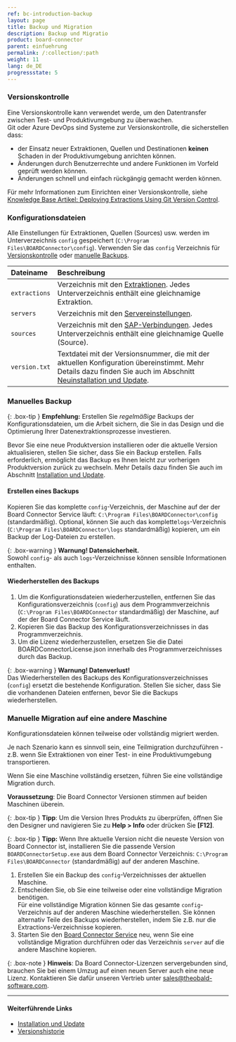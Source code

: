 ```yaml
---
ref: bc-introduction-backup
layout: page
title: Backup und Migration
description: Backup und Migratio
product: board-connector
parent: einfuehrung
permalink: /:collection/:path
weight: 11
lang: de_DE
progressstate: 5
---
```



### Versionskontrolle

Eine Versionskontrolle kann verwendet werde, um den Datentransfer zwischen Test- und Produktivumgebung zu überwachen.<br>
Git oder Azure DevOps sind Systeme zur Versionskontrolle, die sicherstellen dass:
- der Einsatz neuer Extraktionen, Quellen und Destinationen **keinen** Schaden in der Produktivumgebung anrichten können.
- Änderungen durch Benutzerrechte und andere Funktionen im Vorfeld geprüft werden können.
- Änderungen schnell und einfach rückgängig gemacht werden können.

Für mehr Informationen zum Einrichten einer Versionskontrolle, siehe [Knowledge Base Artikel: Deploying Extractions Using Git Version Control](https://kb.theobald-software.com/xtract-universal/deploying-extractions-using-Git-version-control).

### Konfigurationsdateien 
Alle Einstellungen für Extraktionen, Quellen (Sources) usw. werden im Unterverzeichnis `config` gespeichert (`C:\Program Files\BOARDConnector\config`).
Verwenden Sie das `config` Verzeichnis für [Versionskontrolle](#versionskontrolle) oder [manuelle Backups](#manuelles-backup).

|Dateiname | Beschreibung |
|:----|:---|
| `extractions` | Verzeichnis mit den [Extraktionen](../erste-schritte/eine-neue-extraktion-anlegen). Jedes Unterverzeichnis enthält eine gleichnamige Extraktion. |
|`servers`  | Verzeichnis mit den [Servereinstellungen](../server/server-einstellungen).|
| `sources` | Verzeichnis mit den [SAP-Verbindungen](../einfuehrung/sap-verbindungen-anlegen). Jedes Unterverzeichnis enthält eine gleichnamige Quelle (Source). |
| `version.txt` | Textdatei mit der Versionsnummer, die mit der aktuellen Konfiguration übereinstimmt. Mehr Details dazu finden Sie auch im Abschnitt [Neuinstallation und Update](../einfuehrung/installation-und-update#neuinstallation-und-update).|


### Manuelles Backup

{: .box-tip }
**Empfehlung:** Erstellen Sie *regelmäßige* Backups der Konfigurationsdateien, um die Arbeit sichern, die Sie in das Design und die Optimierung Ihrer Datenextraktionsprozesse investieren.

Bevor Sie eine neue Produktversion installieren oder die aktuelle Version aktualisieren, stellen Sie sicher, dass Sie ein Backup erstellen. 
Falls erforderlich, ermöglicht das Backup es Ihnen leicht zur vorherigen Produktversion zurück zu wechseln. 
Mehr Details dazu finden Sie auch im Abschnitt [Installation und Update](../einfuehrung/installation-und-update).


#### Erstellen eines Backups
Kopieren Sie das komplette `config`-Verzeichnis, der Maschine auf der der Board Connector Service läuft: `C:\Program Files\BOARDConnector\config` (standardmäßig). 
Optional, können Sie auch das komplette`logs`-Verzeichnis (`C:\Program Files\BOARDConnector\logs` standardmäßig) kopieren, um ein Backup der Log-Dateien zu erstellen.

{: .box-warning }
**Warnung! Datensicherheit.** <br>
Sowohl `config`- als auch `logs`-Verzeichnisse können sensible Informationen enthalten.


#### Wiederherstellen des Backups

1. Um die Konfigurationsdateien wiederherzustellen, entfernen Sie das Konfigurationsverzeichnis (`config`) aus dem Programmverzeichnis (`C:\Program Files\BOARDConnector` standardmäßig) der Maschine, auf der der Board Connector Service läuft.
2. Kopieren Sie das Backup des Konfigurationsverzeichnisses in das Programmverzeichnis.
3. Um die Lizenz wiederherzustellen, ersetzen Sie die Datei BOARDConnectorLicense.json innerhalb des Programmverzeichnisses durch das Backup.

{: .box-warning }
**Warnung! Datenverlust!** <br>
Das Wiederherstellen des Backups des Konfigurationsverzeichnisses (`config`) ersetzt die bestehende Konfiguration. Stellen Sie sicher, dass Sie die vorhandenen Dateien entfernen, bevor Sie die Backups wiederherstellen.


### Manuelle Migration auf eine andere Maschine
Konfigurationsdateien können teilweise oder vollständig migriert werden.

Je nach Szenario kann es sinnvoll sein, eine Teilmigration durchzuführen - z.B. wenn Sie Extraktionen von einer Test- in eine Produktivumgebung transportieren.

Wenn Sie eine Maschine vollständig ersetzen, führen Sie eine vollständige Migration durch.

**Voraussetzung**: Die Board Connector Versionen stimmen auf beiden Maschinen überein.

{: .box-tip }
**Tipp**: Um die Version Ihres Produkts zu überprüfen, öffnen Sie den Designer und navigieren Sie zu **Help > Info** oder drücken Sie **[F12]**.

{: .box-tip }
**Tipp:** Wenn Ihre aktuelle Version nicht die neueste Version von Board Connector ist, installieren Sie die passende Version `BOARDConnectorSetup.exe` aus dem Board Connector Verzeichnis: `C:\Program Files\BOARDConnector` (standardmäßig) auf der anderen Maschine.


1. Erstellen Sie ein Backup des `config`-Verzeichnisses der aktuellen Maschine.
2. Entscheiden Sie, ob Sie eine teilweise oder eine vollständige Migration benötigen. <br> 
Für eine vollständige Migration können Sie das gesamte `config`-Verzeichnis auf der anderen Maschine wiederherstellen.
Sie können alternativ Teile des Backups wiederherstellen, indem Sie z.B. nur die Extractions-Verzeichnisse kopieren.
3. Starten Sie den [Board Connector Service](../server/server-starten) neu, wenn Sie eine vollständige Migration durchführen oder das Verzeichnis `server` auf die andere Maschine kopieren.

{: .box-note }
**Hinweis**: Da Board Connector-Lizenzen servergebunden sind, brauchen Sie bei einem Umzug auf einen neuen Server auch eine neue Lizenz.
Kontaktieren Sie dafür unseren Vertrieb unter [sales@theobald-software.com](mailto:sales@theobald-software.com).

****
#### Weiterführende Links
- [Installation und Update](../einfuehrung/installation-und-update)
- [Versionshistorie](https://kb.theobald-software.com/version-history/xtract-universal-version-history)

